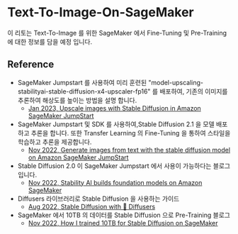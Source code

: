 # Text-To-Image-On-SageMaker

이 리토는 Text-To-Image 를 위한 SageMaker 에서 Fine-Tuning 및 Pre-Training 에 대한 정보를 담을 예정 입니다.

## Reference
- SageMaker Jumpstart 를 사용하여 미리 훈련된 "model-upscaling-stabilityai-stable-diffusion-x4-upscaler-fp16" 를 배포하여, 기존의 이미지를 추론하여 해상도를 높이는 방법을 설명 합니다.
    - [Jan 2023, Upscale images with Stable Diffusion in Amazon SageMaker JumpStart](https://aws.amazon.com/blogs/machine-learning/upscale-images-with-stable-diffusion-in-amazon-sagemaker-jumpstart/)    
- SageMaker Jumpstart 및 SDK 를 사용하여,Stable Diffusion 2.1 을 모델 배포하고 추론을 합니다. 또한 Transfer Learning 의 Fine-Tuning 을 통하여 스타일을 학습하고 추론을 제공합니다. 
    - [Nov 2022, Generate images from text with the stable diffusion model on Amazon SageMaker JumpStart](https://aws.amazon.com/blogs/machine-learning/generate-images-from-text-with-the-stable-diffusion-model-on-amazon-sagemaker-jumpstart/)
- Stable Diffusion 2.0 이 SageMaker Jumpstart 에서 사용이 가능하다는 블로그 입니다. 
    - [Nov 2022, Stability AI builds foundation models on Amazon SageMaker](https://aws.amazon.com/blogs/machine-learning/stability-ai-builds-foundation-models-on-amazon-sagemaker/)
- Diffusers 라이브러리로 Stable Diffusion 을 사용하는 가이드
    - [Aug 2022, Stable Diffusion with 🧨 Diffusers](https://huggingface.co/blog/stable_diffusion)
- SageMaker 에서 10TB 의 데이터를 Stable Diffusion 으로 Pre-Training 블로그
    - [Nov 2022, How I trained 10TB for Stable Diffusion on SageMaker](https://medium.com/@emilywebber/how-i-trained-10tb-for-stable-diffusion-on-sagemaker-39dcea49ce32)